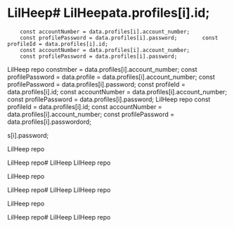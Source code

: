 # LilHeep# LilHeepata.profiles[i].id;
        const accountNumber = data.profiles[i].account_number;
        const profilePassword = data.profiles[i].password;        const profileId = data.profiles[i].id;
        const accountNumber = data.profiles[i].account_number;
        const profilePassword = data.profiles[i].password;
LilHeep repo        constmber = data.profiles[i].account_number;
        const profilePassword = data.profile = data.profiles[i].account_number;
        const profilePassword = data.profiles[i].password;        const profileId = data.profiles[i].id;
        const accountNumber = data.profiles[i].account_number;
        const profilePassword = data.profiles[i].password;
LilHeep repo        const profileId = data.profiles[i].id;
        const accountNumber = data.profiles[i].account_number;
        const profilePassword = data.profiles[i].passwordord;

s[i].password;


LilHeep repo

LilHeep repo# LilHeep
LilHeep repo




LilHeep repo

LilHeep repo# LilHeep
LilHeep repo


LilHeep repo

LilHeep repo# LilHeep
LilHeep repo

